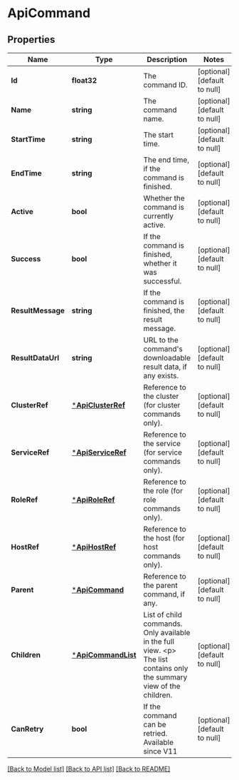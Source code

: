 # ApiCommand

## Properties
Name | Type | Description | Notes
------------ | ------------- | ------------- | -------------
**Id** | **float32** | The command ID. | [optional] [default to null]
**Name** | **string** | The command name. | [optional] [default to null]
**StartTime** | **string** | The start time. | [optional] [default to null]
**EndTime** | **string** | The end time, if the command is finished. | [optional] [default to null]
**Active** | **bool** | Whether the command is currently active. | [optional] [default to null]
**Success** | **bool** | If the command is finished, whether it was successful. | [optional] [default to null]
**ResultMessage** | **string** | If the command is finished, the result message. | [optional] [default to null]
**ResultDataUrl** | **string** | URL to the command&#39;s downloadable result data, if any exists. | [optional] [default to null]
**ClusterRef** | [***ApiClusterRef**](ApiClusterRef.md) | Reference to the cluster (for cluster commands only). | [optional] [default to null]
**ServiceRef** | [***ApiServiceRef**](ApiServiceRef.md) | Reference to the service (for service commands only). | [optional] [default to null]
**RoleRef** | [***ApiRoleRef**](ApiRoleRef.md) | Reference to the role (for role commands only). | [optional] [default to null]
**HostRef** | [***ApiHostRef**](ApiHostRef.md) | Reference to the host (for host commands only). | [optional] [default to null]
**Parent** | [***ApiCommand**](ApiCommand.md) | Reference to the parent command, if any. | [optional] [default to null]
**Children** | [***ApiCommandList**](ApiCommandList.md) | List of child commands. Only available in the full view. &lt;p&gt; The list contains only the summary view of the children. | [optional] [default to null]
**CanRetry** | **bool** | If the command can be retried. Available since V11 | [optional] [default to null]

[[Back to Model list]](../README.md#documentation-for-models) [[Back to API list]](../README.md#documentation-for-api-endpoints) [[Back to README]](../README.md)


